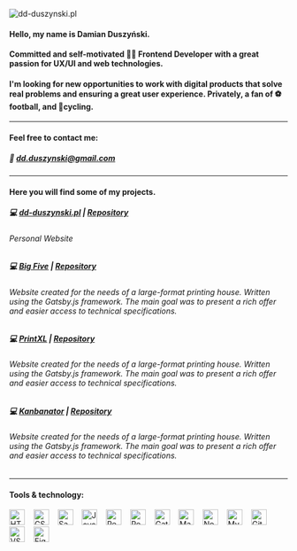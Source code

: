 ![dd-duszynski.pl](http://dd-duszynski.pl/static/media/githubHero.jpg "dd-duszynski.pl")
#### Hello, my name is Damian Duszyński.
#### Committed and self-motivated 👨‍💻 Frontend Developer with a great passion for UX/UI and web technologies. 
#### I'm looking for new opportunities to work with digital products that solve real problems and ensuring a great user experience. Privately, a fan of ⚽ football, and 🚴cycling. 
---
#### Feel free to contact me: 
##### 📧 dd.duszynski@gmail.com
---
#### Here you will find some of my projects.
##### 💻 [dd-duszynski.pl](https://dd-duszynski.pl) | [Repository](https://github.com/dd-duszynski/dd-duszynski.github.io) 
###### Personal Website
##### 💻 [Big Five](https://dd-duszynski.github.io/big-five/) | [Repository](https://github.com/dd-duszynski/big-five) 
###### Website created for the needs of a large-format printing house. Written using the Gatsby.js framework. The main goal was to present a rich offer and easier access to technical specifications.
##### 💻 [PrintXL](https://printxl.pl/) | [Repository](https://github.com/dd-duszynski/pxlGatsby) 
###### Website created for the needs of a large-format printing house. Written using the Gatsby.js framework. The main goal was to present a rich offer and easier access to technical specifications.
##### 💻 [Kanbanator](https://printxl.pl/) | [Repository](https://github.com/dd-duszynski/kanbanator)
###### Website created for the needs of a large-format printing house. Written using the Gatsby.js framework. The main goal was to present a rich offer and easier access to technical specifications.
---
#### Tools & technology:
<img alt="HTML" title="HTML" src="https://seekicon.com/free-icon-download/html-5_1.svg" height="28"> &nbsp;&nbsp;
<img alt="CSS" title="CSS" src="https://seekicon.com/free-icon-download/css-3_2.svg" height="28"> &nbsp;&nbsp;
<img alt="Sass" title="Sass" src="https://seekicon.com/free-icon-download/sass_4.svg" height="28"> &nbsp;&nbsp;
<img alt="JavaScript" title="JavaScript" src="https://seekicon.com/free-icon-download/javascript_3.svg" height="28"> &nbsp;&nbsp;
<img alt="React" title="React" src="https://seekicon.com/free-icon-download/reactjs_1.svg" height="28"> &nbsp;&nbsp;
<img alt="Redux" title="Redux" src="https://seekicon.com/free-icon-download/redux_2.svg" height="28"> &nbsp;&nbsp;
<img alt="Gatsby" title="Gatsby" src="https://www.seekicon.com/free-icon-download/gatsbyjs-icon_1.svg" height="28"> &nbsp;&nbsp;
<img alt="Material UI" title="Material UI" src="https://seekicon.com/free-icon-download/material-ui_1.svg" height="28"> &nbsp;&nbsp;
<img alt="Node.js / Express.js" title="Node.js / Express.js" src="https://seekicon.com/free-icon-download/nodejs_2.svg" height="28"> &nbsp;&nbsp;
<img alt="MySQL" title="MySQL" src="https://seekicon.com/free-icon-download/mysql_4.svg" height="28"> &nbsp;&nbsp;
<img alt="Git" title="Git" src="https://seekicon.com/free-icon-download/git_6.svg" height="28"> &nbsp;&nbsp;
<img alt="VSC" title="VSC" src="https://seekicon.com/free-icon-download/visual-studio-code_2.svg" height="28"> &nbsp;&nbsp;
<img alt="Figma" title="Figma" src="https://seekicon.com/free-icon-download/figma_5.svg" height="28"> &nbsp;&nbsp;

